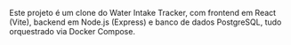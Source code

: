 <!-- Use this file to provide workspace-specific custom instructions to Copilot. For more details, visit https://code.visualstudio.com/docs/copilot/copilot-customization#_use-a-githubcopilotinstructionsmd-file -->

Este projeto é um clone do Water Intake Tracker, com frontend em React (Vite), backend em Node.js (Express) e banco de dados PostgreSQL, tudo orquestrado via Docker Compose.
